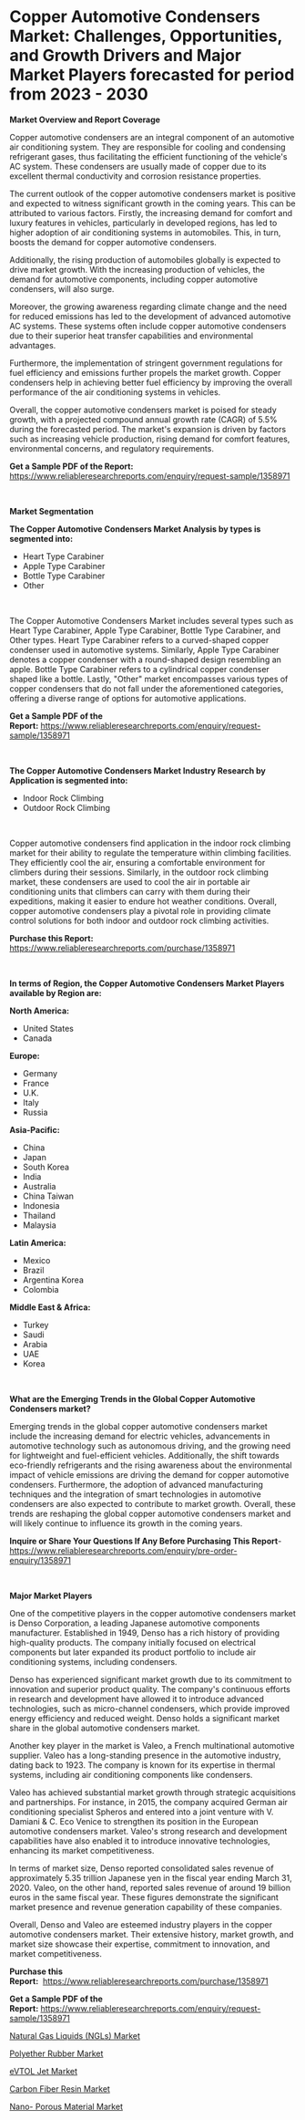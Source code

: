 <p><h1>Copper Automotive Condensers Market: Challenges, Opportunities, and Growth Drivers and Major Market Players forecasted for period from 2023 - 2030</h1></p><p><strong>Market Overview and Report Coverage</strong></p>
<p><p>Copper automotive condensers are an integral component of an automotive air conditioning system. They are responsible for cooling and condensing refrigerant gases, thus facilitating the efficient functioning of the vehicle's AC system. These condensers are usually made of copper due to its excellent thermal conductivity and corrosion resistance properties.</p><p>The current outlook of the copper automotive condensers market is positive and expected to witness significant growth in the coming years. This can be attributed to various factors. Firstly, the increasing demand for comfort and luxury features in vehicles, particularly in developed regions, has led to higher adoption of air conditioning systems in automobiles. This, in turn, boosts the demand for copper automotive condensers.</p><p>Additionally, the rising production of automobiles globally is expected to drive market growth. With the increasing production of vehicles, the demand for automotive components, including copper automotive condensers, will also surge.</p><p>Moreover, the growing awareness regarding climate change and the need for reduced emissions has led to the development of advanced automotive AC systems. These systems often include copper automotive condensers due to their superior heat transfer capabilities and environmental advantages.</p><p>Furthermore, the implementation of stringent government regulations for fuel efficiency and emissions further propels the market growth. Copper condensers help in achieving better fuel efficiency by improving the overall performance of the air conditioning systems in vehicles.</p><p>Overall, the copper automotive condensers market is poised for steady growth, with a projected compound annual growth rate (CAGR) of 5.5% during the forecasted period. The market's expansion is driven by factors such as increasing vehicle production, rising demand for comfort features, environmental concerns, and regulatory requirements.</p></p>
<p><strong>Get a Sample PDF of the Report:</strong> <a href="https://www.reliableresearchreports.com/enquiry/request-sample/1358971">https://www.reliableresearchreports.com/enquiry/request-sample/1358971</a></p>
<p>&nbsp;</p>
<p><strong>Market Segmentation</strong></p>
<p><strong>The Copper Automotive Condensers Market Analysis by types is segmented into:</strong></p>
<p><ul><li>Heart Type Carabiner</li><li>Apple Type Carabiner</li><li>Bottle Type Carabiner</li><li>Other</li></ul></p>
<p>&nbsp;</p>
<p><p>The Copper Automotive Condensers Market includes several types such as Heart Type Carabiner, Apple Type Carabiner, Bottle Type Carabiner, and Other types. Heart Type Carabiner refers to a curved-shaped copper condenser used in automotive systems. Similarly, Apple Type Carabiner denotes a copper condenser with a round-shaped design resembling an apple. Bottle Type Carabiner refers to a cylindrical copper condenser shaped like a bottle. Lastly, "Other" market encompasses various types of copper condensers that do not fall under the aforementioned categories, offering a diverse range of options for automotive applications.</p></p>
<p><strong>Get a Sample PDF of the Report:</strong>&nbsp;<a href="https://www.reliableresearchreports.com/enquiry/request-sample/1358971">https://www.reliableresearchreports.com/enquiry/request-sample/1358971</a></p>
<p>&nbsp;</p>
<p><strong>The Copper Automotive Condensers Market Industry Research by Application is segmented into:</strong></p>
<p><ul><li>Indoor Rock Climbing</li><li>Outdoor Rock Climbing</li></ul></p>
<p>&nbsp;</p>
<p><p>Copper automotive condensers find application in the indoor rock climbing market for their ability to regulate the temperature within climbing facilities. They efficiently cool the air, ensuring a comfortable environment for climbers during their sessions. Similarly, in the outdoor rock climbing market, these condensers are used to cool the air in portable air conditioning units that climbers can carry with them during their expeditions, making it easier to endure hot weather conditions. Overall, copper automotive condensers play a pivotal role in providing climate control solutions for both indoor and outdoor rock climbing activities.</p></p>
<p><strong>Purchase this Report:</strong>&nbsp; <a href="https://www.reliableresearchreports.com/purchase/1358971">https://www.reliableresearchreports.com/purchase/1358971</a></p>
<p>&nbsp;</p>
<p><strong>In terms of Region, the Copper Automotive Condensers Market Players available by Region are:</strong></p>
<p>
    <p> <strong> North America: </strong>
        <ul>
            <li>United States</li>
            <li>Canada</li>
        </ul>
        </p> 
    <p> <strong> Europe: </strong>
        <ul>
            <li>Germany</li>
            <li>France</li>
            <li>U.K.</li>
            <li>Italy</li>
            <li>Russia</li>
        </ul>
        </p> 
    <p> <strong> Asia-Pacific: </strong>
        <ul>
            <li>China</li>
            <li>Japan</li>
            <li>South Korea</li>
            <li>India</li>
            <li>Australia</li>
            <li>China Taiwan</li>
            <li>Indonesia</li>
            <li>Thailand</li>
            <li>Malaysia</li>
        </ul>
        </p> 
    <p> <strong> Latin America: </strong>
        <ul>
            <li>Mexico</li>
            <li>Brazil</li>
            <li>Argentina Korea</li>
            <li>Colombia</li>
        </ul>
        </p> 
    <p> <strong> Middle East & Africa: </strong>
        <ul>
            <li>Turkey</li>
            <li>Saudi</li>
            <li>Arabia</li>
            <li>UAE</li>
            <li>Korea</li>
        </ul>
    </p>
    </p>
<p>&nbsp;</p>
<p><strong>What are the Emerging Trends in the Global Copper Automotive Condensers market?</strong></p>
<p><p>Emerging trends in the global copper automotive condensers market include the increasing demand for electric vehicles, advancements in automotive technology such as autonomous driving, and the growing need for lightweight and fuel-efficient vehicles. Additionally, the shift towards eco-friendly refrigerants and the rising awareness about the environmental impact of vehicle emissions are driving the demand for copper automotive condensers. Furthermore, the adoption of advanced manufacturing techniques and the integration of smart technologies in automotive condensers are also expected to contribute to market growth. Overall, these trends are reshaping the global copper automotive condensers market and will likely continue to influence its growth in the coming years.</p></p>
<p><strong>Inquire or Share Your Questions If Any Before Purchasing This Report</strong>- <a href="https://www.reliableresearchreports.com/enquiry/pre-order-enquiry/1358971">https://www.reliableresearchreports.com/enquiry/pre-order-enquiry/1358971</a></p>
<p>&nbsp;</p>
<p><strong>Major Market Players</strong></p>
<p><p>One of the competitive players in the copper automotive condensers market is Denso Corporation, a leading Japanese automotive components manufacturer. Established in 1949, Denso has a rich history of providing high-quality products. The company initially focused on electrical components but later expanded its product portfolio to include air conditioning systems, including condensers.</p><p>Denso has experienced significant market growth due to its commitment to innovation and superior product quality. The company's continuous efforts in research and development have allowed it to introduce advanced technologies, such as micro-channel condensers, which provide improved energy efficiency and reduced weight. Denso holds a significant market share in the global automotive condensers market.</p><p>Another key player in the market is Valeo, a French multinational automotive supplier. Valeo has a long-standing presence in the automotive industry, dating back to 1923. The company is known for its expertise in thermal systems, including air conditioning components like condensers.</p><p>Valeo has achieved substantial market growth through strategic acquisitions and partnerships. For instance, in 2015, the company acquired German air conditioning specialist Spheros and entered into a joint venture with V. Damiani & C. Eco Venice to strengthen its position in the European automotive condensers market. Valeo's strong research and development capabilities have also enabled it to introduce innovative technologies, enhancing its market competitiveness.</p><p>In terms of market size, Denso reported consolidated sales revenue of approximately 5.35 trillion Japanese yen in the fiscal year ending March 31, 2020. Valeo, on the other hand, reported sales revenue of around 19 billion euros in the same fiscal year. These figures demonstrate the significant market presence and revenue generation capability of these companies.</p><p>Overall, Denso and Valeo are esteemed industry players in the copper automotive condensers market. Their extensive history, market growth, and market size showcase their expertise, commitment to innovation, and market competitiveness.</p></p>
<p><strong>Purchase this Report:</strong>&nbsp;&nbsp;<a href="https://www.reliableresearchreports.com/purchase/1358971">https://www.reliableresearchreports.com/purchase/1358971</a></p>
<p></p>
<p><strong>Get a Sample PDF of the Report:</strong>&nbsp;<a href="https://www.reliableresearchreports.com/enquiry/request-sample/1358971">https://www.reliableresearchreports.com/enquiry/request-sample/1358971</a></p>
<p><p><a href="https://github.com/ashepherd82/Market-Research-Report-List-1/blob/main/natural-gas-liquids-ngls-market.md">Natural Gas Liquids (NGLs) Market</a></p><p><a href="https://medium.com/@press.bell.sigh/polyether-rubber-market-size-growth-forecast-2023-2030-fded694f9eba">Polyether Rubber Market</a></p><p><a href="https://www.linkedin.com/pulse/evtol-jet-market-size-share-amp-trends-analysis-report-rbbjf/">eVTOL Jet Market</a></p><p><a href="https://medium.com/@sink.pay.sand/carbon-fiber-resin-market-size-growth-forecast-2023-2030-80071abcaa82">Carbon Fiber Resin Market</a></p><p><a href="https://github.com/FassouRP/Market-Research-Report-List-1/blob/main/nano-porous-material-market.md">Nano- Porous Material Market</a></p></p>